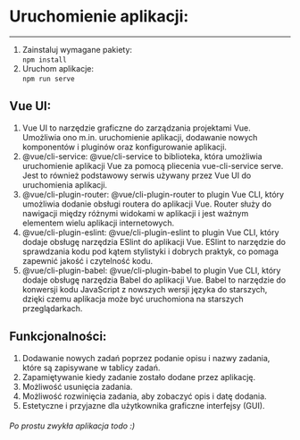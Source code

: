 # Uruchomienie aplikacji:
-----------------------

1.  Zainstaluj wymagane pakiety:  
    `npm install`
2.  Uruchom aplikacje:  
    `npm run serve`

Vue UI:
-------

1.  Vue UI to narzędzie graficzne do zarządzania projektami Vue. Umożliwia ono m.in. uruchomienie aplikacji, dodawanie nowych komponentów i pluginów oraz konfigurowanie aplikacji.
2.  @vue/cli-service: @vue/cli-service to biblioteka, która umożliwia uruchomienie aplikacji Vue za pomocą pliecenia vue-cli-service serve. Jest to również podstawowy serwis używany przez Vue UI do uruchomienia aplikacji.
3.  @vue/cli-plugin-router: @vue/cli-plugin-router to plugin Vue CLI, który umożliwia dodanie obsługi routera do aplikacji Vue. Router służy do nawigacji między różnymi widokami w aplikacji i jest ważnym elementem wielu aplikacji internetowych.
4.  @vue/cli-plugin-eslint: @vue/cli-plugin-eslint to plugin Vue CLI, który dodaje obsługę narzędzia ESlint do aplikacji Vue. ESlint to narzędzie do sprawdzania kodu pod kątem stylistyki i dobrych praktyk, co pomaga zapewnić jakość i czytelność kodu.
5.  @vue/cli-plugin-babel: @vue/cli-plugin-babel to plugin Vue CLI, który dodaje obsługę narzędzia Babel do aplikacji Vue. Babel to narzędzie do konwersji kodu JavaScript z nowszych wersji języka do starszych, dzięki czemu aplikacja może być uruchomiona na starszych przeglądarkach.

Funkcjonalności:
----------------

1.  Dodawanie nowych zadań poprzez podanie opisu i nazwy zadania, które są zapisywane w tablicy zadań.
2.  Zapamiętywanie kiedy zadanie zostało dodane przez aplikację.
3.  Możliwość usunięcia zadania.
4.  Możliwość rozwinięcia zadania, aby zobaczyć opis i datę dodania.
5.  Estetyczne i przyjazne dla użytkownika graficzne interfejsy (GUI).

###### Po prostu zwykła aplikacja todo :)
